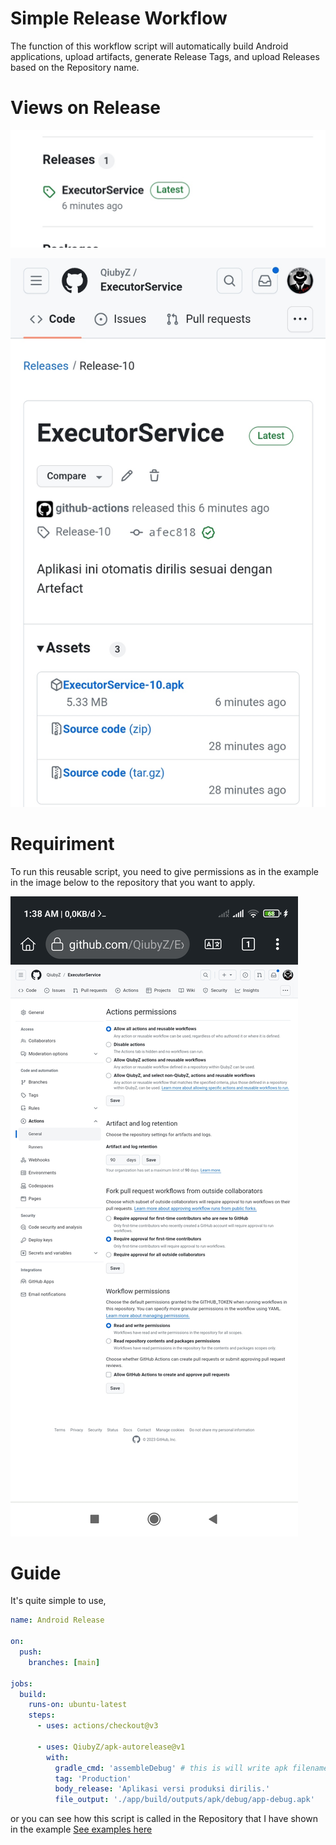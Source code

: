 # Simple Release Workflow

The function of this workflow script will automatically build Android applications, upload artifacts, generate Release Tags, and upload Releases based on the Repository name.

# Views on Release
![1](view/1.jpg)

![2](view/2.jpg)



# Requiriment
To run this reusable script, you need to give permissions as in the example in the image below to the repository that you want to apply.

![3](view/3.jpg)

# Guide
It's quite simple to use, 

```yaml
name: Android Release

on:
  push:
    branches: [main]

jobs:
  build:
    runs-on: ubuntu-latest
    steps:
      - uses: actions/checkout@v3

      - uses: QiubyZ/apk-autorelease@v1
        with:
          gradle_cmd: 'assembleDebug' # this is will write apk filename /app-release-unsigned.apk
          tag: 'Production'
          body_release: 'Aplikasi versi produksi dirilis.'
          file_output: './app/build/outputs/apk/debug/app-debug.apk'
```
 
or you can see how this script is called in the Repository that I have shown in the example [See examples here](https://github.com/QiubyZ/ExecutorService/blob/main/.github/workflows/main.yml)
